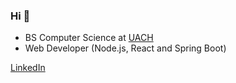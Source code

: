 ### Hi 👋

- BS Computer Science at [UACH](https://uach.mx/)
- Web Developer (Node.js, React and Spring Boot)

[LinkedIn](https://www.linkedin.com/in/curais/)
